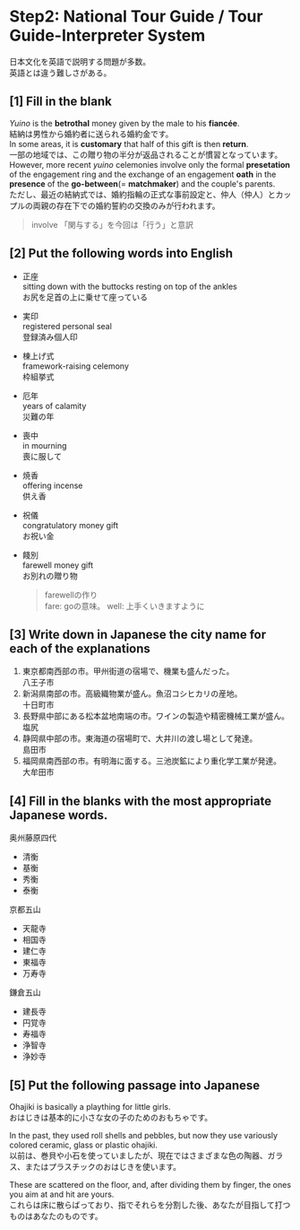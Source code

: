 # Step2: National Tour Guide / Tour Guide-Interpreter System

日本文化を英語で説明する問題が多数。  
英語とは違う難しさがある。

## [1] Fill in the blank

*Yuino* is the **betrothal** money given by the male to his **fiancée**.  
結納は男性から婚約者に送られる婚約金です。  
In some areas, it is **customary** that half of this gift is then **return**.  
一部の地域では、この贈り物の半分が返品されることが慣習となっています。  
However, more recent *yuino* celemonies involve only the formal **presetation** of the engagement ring and the exchange of an engagement **oath** in the **presence** of the **go-between**(= **matchmaker**) and the couple's parents.  
ただし、最近の結納式では、婚約指輪の正式な事前設定と、仲人（仲人）とカップルの両親の存在下での婚約誓約の交換のみが行われます。

> involve 「関与する」を今回は「行う」と意訳

## [2] Put the following words into English

- 正座  
sitting down with the buttocks resting on top of the ankles  
お尻を足首の上に乗せて座っている

- 実印  
  registered personal seal  
  登録済み個人印

- 棟上げ式  
  framework-raising celemony  
  枠組挙式

- 厄年  
  years of calamity  
  災難の年

- 喪中  
in mourning  
喪に服して

- 焼香  
  offering incense  
  供え香

- 祝儀  
  congratulatory money gift  
  お祝い金

- 餞別  
  farewell money gift  
  お別れの贈り物  
  > farewellの作り  
  > fare: goの意味。
  > well: 上手くいきますように

## [3] Write down in Japanese the city name for each of the explanations

1. 東京都南西部の市。甲州街道の宿場で、機業も盛んだった。  
   八王子市
2. 新潟県南部の市。高級織物業が盛ん。魚沼コシヒカリの産地。  
   十日町市
3. 長野県中部にある松本盆地南端の市。ワインの製造や精密機械工業が盛ん。  
   塩尻
4. 静岡県中部の市。東海道の宿場町で、大井川の渡し場として発達。  
   島田市
5. 福岡県南西部の市。有明海に面する。三池炭鉱により重化学工業が発達。  
   大牟田市

## [4] Fill in the blanks with the most appropriate Japanese words.

奥州藤原四代

- 清衡
- 基衡
- 秀衡
- 泰衡

京都五山

- 天龍寺
- 相国寺
- 建仁寺
- 東福寺
- 万寿寺

鎌倉五山

- 建長寺
- 円覚寺
- 寿福寺
- 浄智寺
- 浄妙寺

## [5] Put the following passage into Japanese

Ohajiki is basically a plaything for little girls.  
おはじきは基本的に小さな女の子のためのおもちゃです。

In the past, they used roll shells and pebbles, but now they use variously colored ceramic, glass or plastic ohajiki.  
以前は、巻貝や小石を使っていましたが、現在ではさまざまな色の陶器、ガラス、またはプラスチックのおはじきを使います。

These are scattered on the floor, and, after dividing them by finger, the ones you aim at and hit are yours.  
これらは床に散らばっており、指でそれらを分割した後、あなたが目指して打つものはあなたのものです。
